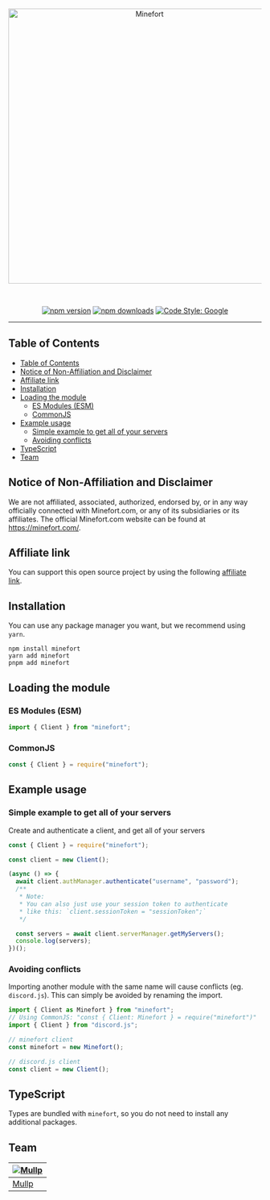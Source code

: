 <div align="center">
	<br />
	<p>
		<a href="https://minefort.com/?r=fn6x52xtos"><img src="https://cdn.minefort.com/img/logo-white.svg" width="546" alt="Minefort" /></a>
	</p>
	<br />
	<p>
		<a href="https://www.npmjs.com/package/minefort"><img src="https://img.shields.io/npm/v/minefort.svg?maxAge=3600" alt="npm version" /></a>
		<a href="https://www.npmjs.com/package/minefort"><img src="https://img.shields.io/npm/dt/minefort.svg?maxAge=3600" alt="npm downloads" /></a>
		<a href="https://github.com/google/gts"><img src="https://img.shields.io/badge/code%20style-google-blueviolet.svg" alt="Code Style: Google" /></a>
	</p>
</div>

---

## Table of Contents
<!-- TOC -->
  * [Table of Contents](#table-of-contents)
  * [Notice of Non-Affiliation and Disclaimer](#notice-of-non-affiliation-and-disclaimer)
  * [Affiliate link](#affiliate-link)
  * [Installation](#installation)
  * [Loading the module](#loading-the-module)
    * [ES Modules (ESM)](#es-modules-esm)
    * [CommonJS](#commonjs)
  * [Example usage](#example-usage)
    * [Simple example to get all of your servers](#simple-example-to-get-all-of-your-servers)
    * [Avoiding conflicts](#avoiding-conflicts)
  * [TypeScript](#typescript)
  * [Team](#team)
<!-- TOC -->

## Notice of Non-Affiliation and Disclaimer
We are not affiliated, associated, authorized, endorsed by, or in any way officially connected with Minefort.com, or any of its subsidiaries or its affiliates. The official Minefort.com website can be found at https://minefort.com/.

## Affiliate link
You can support this open source project by using the following [affiliate link](https://minefort.com/?r=fn6x52xtos).

## Installation
You can use any package manager you want, but we recommend using `yarn`.

```sh-session
npm install minefort
yarn add minefort
pnpm add minefort
```

## Loading the module
### ES Modules (ESM)
```js
import { Client } from "minefort";
```

### CommonJS
```js
const { Client } = require("minefort");
```


## Example usage

### Simple example to get all of your servers

Create and authenticate a client, and get all of your servers

```js
const { Client } = require("minefort");

const client = new Client();

(async () => {
  await client.authManager.authenticate("username", "password");
  /**
   * Note:
   * You can also just use your session token to authenticate
   * like this: `client.sessionToken = "sessionToken";`
   */

  const servers = await client.serverManager.getMyServers();
  console.log(servers);
})();
```

### Avoiding conflicts
Importing another module with the same name will cause conflicts (eg. `discord.js`). This can simply be avoided by renaming the import.
```js
import { Client as Minefort } from "minefort";
// Using CommonJS: "const { Client: Minefort } = require("minefort")"
import { Client } from "discord.js";

// minefort client
const minefort = new Minefort();

// discord.js client
const client = new Client();
```

## TypeScript
Types are bundled with `minefort`, so you do not need to install any additional packages.

## Team
| [![Mullp](https://github.com/Mullp.png?size=100)](https://github.com/Mullp) |
|-----------------------------------------------------------------------------|
| [Mullp](https://github.com/Mullp)                                           |
